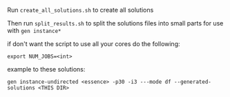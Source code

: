 Run `create_all_solutions.sh` to create all solutions

Then run `split_results.sh` to split the solutions files into small parts for use with `gen instance*`

if don't want the script to use all your cores do the following:

	export NUM_JOBS=<int>

example to these solutions:

	gen instance-undirected <essence> -p30 -i3 ---mode df --generated-solutions <THIS DIR>